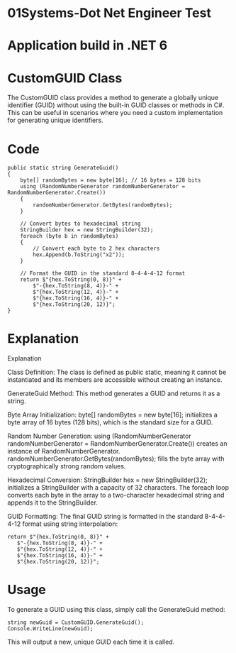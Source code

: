 # 01Systems-Dot Net Engineer Test


# Application build in .NET 6

# CustomGUID Class

The CustomGUID class provides a method to generate a globally unique identifier (GUID) without using the built-in GUID classes or methods in C#. This can be useful in scenarios where you need a custom implementation for generating unique identifiers.

# Code

    public static string GenerateGuid()
    {
        byte[] randomBytes = new byte[16]; // 16 bytes = 128 bits
        using (RandomNumberGenerator randomNumberGenerator = RandomNumberGenerator.Create())
        {
            randomNumberGenerator.GetBytes(randomBytes);
        }

        // Convert bytes to hexadecimal string
        StringBuilder hex = new StringBuilder(32);
        foreach (byte b in randomBytes)
        {
            // Convert each byte to 2 hex characters
            hex.Append(b.ToString("x2")); 
        }

        // Format the GUID in the standard 8-4-4-4-12 format
        return $"{hex.ToString(0, 8)}" +
            $"-{hex.ToString(8, 4)}-" +
            $"{hex.ToString(12, 4)}-" +
            $"{hex.ToString(16, 4)}-" +
            $"{hex.ToString(20, 12)}";
    }

# Explanation
Explanation

  Class Definition:
        The class is defined as public static, meaning it cannot be instantiated and its members are accessible without creating an instance.

  GenerateGuid Method:
        This method generates a GUID and returns it as a string.

  Byte Array Initialization:
        byte[] randomBytes = new byte[16]; initializes a byte array of 16 bytes (128 bits), which is the standard size for a GUID.

  Random Number Generation:
        using (RandomNumberGenerator randomNumberGenerator = RandomNumberGenerator.Create()) creates an instance of RandomNumberGenerator.
        randomNumberGenerator.GetBytes(randomBytes); fills the byte array with cryptographically strong random values.

  Hexadecimal Conversion:
        StringBuilder hex = new StringBuilder(32); initializes a StringBuilder with a capacity of 32 characters.
        The foreach loop converts each byte in the array to a two-character hexadecimal string and appends it to the StringBuilder.

   GUID Formatting:
        The final GUID string is formatted in the standard 8-4-4-4-12 format using string interpolation:


    return $"{hex.ToString(0, 8)}" +
       $"-{hex.ToString(8, 4)}-" +
       $"{hex.ToString(12, 4)}-" +
       $"{hex.ToString(16, 4)}-" +
       $"{hex.ToString(20, 12)}";


 # Usage

To generate a GUID using this class, simply call the GenerateGuid method:

    string newGuid = CustomGUID.GenerateGuid();
    Console.WriteLine(newGuid);

This will output a new, unique GUID each time it is called.


